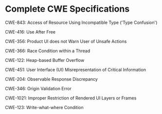 

# Complete CWE Specifications

CWE-843: Access of Resource Using Incompatible Type ('Type Confusion')

CWE-416: Use After Free

CWE-356: Product UI does not Warn User of Unsafe Actions

CWE-366: Race Condition within a Thread

CWE-122: Heap-based Buffer Overflow

CWE-451: User Interface (UI) Misrepresentation of Critical Information

CWE-204: Observable Response Discrepancy

CWE-346: Origin Validation Error

CWE-1021: Improper Restriction of Rendered UI Layers or Frames

CWE-123: Write-what-where Condition